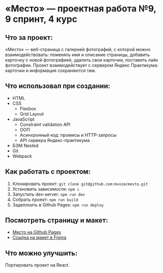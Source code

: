 # «Место» — проектная работа №9, 9 спринт, 4 курс

## Что за проект:

«Место» — веб-страница с галереей фотографий, с которой можно взаимодействовать:
поменять имя и описание страницы, добавить карточку с новой фотографией, удалить свои карточки, поставить лайк
фотографии. Проект взаимодействует с сервером Яндекс Практикума: карточки и информация сохраняются там.

## Что использовал при создании:

* HTML
* CSS
    * Flexbox
    * Grid Layout
* JavaScript
    * Constraint validation API
    * ООП
    * Асинхронный код: промисы и HTTP-запросы
    * API сервера Яндекс-практикума
* БЭМ Nested
* Git
* Webpack

## Как работать с проектом:

1. Клонировать проект:
   `git clone git@github.com:mvxim/mesto.git`
2. Установить зависимости:
   `npm i`
3. Запустить dev-server:
   `npm run dev`
4. Собрать проект:
   `npm run build`
5. Задеплоить в Github Pages:
   `npm run deploy`

## Посмотреть страницу и макет:

* [Место на Github Pages](https://mvxim.github.io/mesto/index.html)
* [Ссылка на макет в Figma](https://www.figma.com/file/2cn9N9jSkmxD84oJik7xL7/JavaScript.-Sprint-4?node-id=0%3A1)

## Что можно улучшить:

Портировать проект на React.
